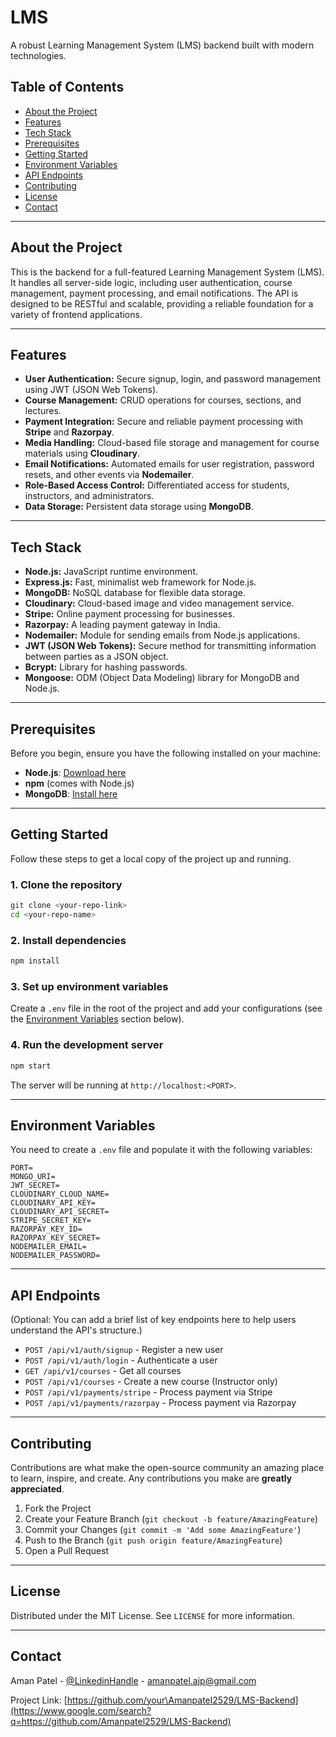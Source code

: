 # LMS

A robust Learning Management System (LMS) backend built with modern technologies.

## Table of Contents

  - [About the Project](https://www.google.com/search?q=%23about-the-project)
  - [Features](https://www.google.com/search?q=%23features)
  - [Tech Stack](https://www.google.com/search?q=%23tech-stack)
  - [Prerequisites](https://www.google.com/search?q=%23prerequisites)
  - [Getting Started](https://www.google.com/search?q=%23getting-started)
  - [Environment Variables](https://www.google.com/search?q=%23environment-variables)
  - [API Endpoints](https://www.google.com/search?q=%23api-endpoints)
  - [Contributing](https://www.google.com/search?q=%23contributing)
  - [License](https://www.google.com/search?q=%23license)
  - [Contact](https://www.google.com/search?q=%23contact)

-----

## About the Project

This is the backend for a full-featured Learning Management System (LMS). It handles all server-side logic, including user authentication, course management, payment processing, and email notifications. The API is designed to be RESTful and scalable, providing a reliable foundation for a variety of frontend applications.

-----

## Features

  - **User Authentication:** Secure signup, login, and password management using JWT (JSON Web Tokens).
  - **Course Management:** CRUD operations for courses, sections, and lectures.
  - **Payment Integration:** Secure and reliable payment processing with **Stripe** and **Razorpay**.
  - **Media Handling:** Cloud-based file storage and management for course materials using **Cloudinary**.
  - **Email Notifications:** Automated emails for user registration, password resets, and other events via **Nodemailer**.
  - **Role-Based Access Control:** Differentiated access for students, instructors, and administrators.
  - **Data Storage:** Persistent data storage using **MongoDB**.

-----

## Tech Stack

  - **Node.js:** JavaScript runtime environment.
  - **Express.js:** Fast, minimalist web framework for Node.js.
  - **MongoDB:** NoSQL database for flexible data storage.
  - **Cloudinary:** Cloud-based image and video management service.
  - **Stripe:** Online payment processing for businesses.
  - **Razorpay:** A leading payment gateway in India.
  - **Nodemailer:** Module for sending emails from Node.js applications.
  - **JWT (JSON Web Tokens):** Secure method for transmitting information between parties as a JSON object.
  - **Bcrypt:** Library for hashing passwords.
  - **Mongoose:** ODM (Object Data Modeling) library for MongoDB and Node.js.

-----

## Prerequisites

Before you begin, ensure you have the following installed on your machine:

  - **Node.js**: [Download here](https://nodejs.org/)
  - **npm** (comes with Node.js)
  - **MongoDB**: [Install here](https://www.mongodb.com/try/download/community)

-----

## Getting Started

Follow these steps to get a local copy of the project up and running.

### 1\. Clone the repository

```bash
git clone <your-repo-link>
cd <your-repo-name>
```

### 2\. Install dependencies

```bash
npm install
```

### 3\. Set up environment variables

Create a `.env` file in the root of the project and add your configurations (see the [Environment Variables](https://www.google.com/search?q=%23environment-variables) section below).

### 4\. Run the development server

```bash
npm start
```

The server will be running at `http://localhost:<PORT>`.

-----

## Environment Variables

You need to create a `.env` file and populate it with the following variables:

```
PORT=
MONGO_URI=
JWT_SECRET=
CLOUDINARY_CLOUD_NAME=
CLOUDINARY_API_KEY=
CLOUDINARY_API_SECRET=
STRIPE_SECRET_KEY=
RAZORPAY_KEY_ID=
RAZORPAY_KEY_SECRET=
NODEMAILER_EMAIL=
NODEMAILER_PASSWORD=
```

-----

## API Endpoints

(Optional: You can add a brief list of key endpoints here to help users understand the API's structure.)

  - `POST /api/v1/auth/signup` - Register a new user
  - `POST /api/v1/auth/login` - Authenticate a user
  - `GET /api/v1/courses` - Get all courses
  - `POST /api/v1/courses` - Create a new course (Instructor only)
  - `POST /api/v1/payments/stripe` - Process payment via Stripe
  - `POST /api/v1/payments/razorpay` - Process payment via Razorpay

-----

## Contributing

Contributions are what make the open-source community an amazing place to learn, inspire, and create. Any contributions you make are **greatly appreciated**.

1.  Fork the Project
2.  Create your Feature Branch (`git checkout -b feature/AmazingFeature`)
3.  Commit your Changes (`git commit -m 'Add some AmazingFeature'`)
4.  Push to the Branch (`git push origin feature/AmazingFeature`)
5.  Open a Pull Request

-----

## License

Distributed under the MIT License. See `LICENSE` for more information.

-----

## Contact

Aman Patel - [@LinkedinHandle](https://www.google.com/search?q=https://linkedin.com/in/amanpatel2529) - amanpatel.ajp@gmail.com

Project Link: [https://github.com/your\Amanpatel2529/LMS-Backend](https://www.google.com/search?q=https://github.com/Amanpatel2529/LMS-Backend)